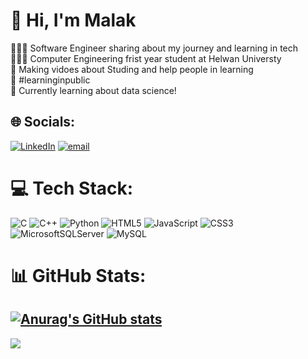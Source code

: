# 💫 Hi, I'm Malak
👩🏻‍💻 Software Engineer sharing about my journey and learning in tech<br/>👩🏻‍🎓 Computer Engineering frist year student at Helwan Universty<br/>🎨 Making vidoes about Studing and help people in learning<br/>🌷 #learninginpublic <br/>💭 Currently learning about data science!<br/>


## 🌐 Socials:
[![LinkedIn](https://img.shields.io/badge/LinkedIn-%230077B5.svg?logo=linkedin&logoColor=white)](https://linkedin.com/in/malak-medhat-7b8092321/) [![email](https://img.shields.io/badge/Email-D14836?logo=gmail&logoColor=white)](mailto:eng.malakms@gmail.com) 

# 💻 Tech Stack:
![C](https://img.shields.io/badge/c-%2300599C.svg?style=for-the-badge&logo=c&logoColor=white) ![C++](https://img.shields.io/badge/c++-%2300599C.svg?style=for-the-badge&logo=c%2B%2B&logoColor=white) ![Python](https://img.shields.io/badge/python-3670A0?style=for-the-badge&logo=python&logoColor=ffdd54) ![HTML5](https://img.shields.io/badge/html5-%23E34F26.svg?style=for-the-badge&logo=html5&logoColor=white) ![JavaScript](https://img.shields.io/badge/javascript-%23323330.svg?style=for-the-badge&logo=javascript&logoColor=%23F7DF1E) ![CSS3](https://img.shields.io/badge/css3-%231572B6.svg?style=for-the-badge&logo=css3&logoColor=white) ![MicrosoftSQLServer](https://img.shields.io/badge/Microsoft%20SQL%20Server-CC2927?style=for-the-badge&logo=microsoft%20sql%20server&logoColor=white) ![MySQL](https://img.shields.io/badge/mysql-4479A1.svg?style=for-the-badge&logo=mysql&logoColor=white)
# 📊 GitHub Stats:
[![Anurag's GitHub stats](https://github-readme-stats.vercel.app/api?username=malakhub&show_icons=true&theme=tokyonight)](https://github.com/anuraghazra/github-readme-stats)
---
[![](https://visitcount.itsvg.in/api?id=malakhub&icon=0&color=0)](https://visitcount.itsvg.in)

<!-- Proudly created with GPRM ( https://gprm.itsvg.in ) -->
